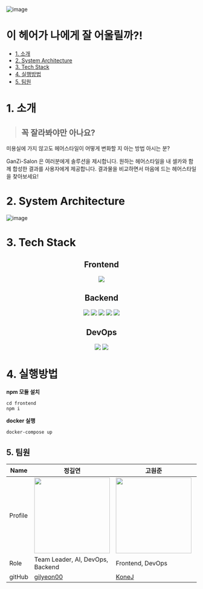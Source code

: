 ![image](https://user-images.githubusercontent.com/65939213/180509669-ae084a9e-de4f-430e-a5bf-3d86f7887520.png)

# 이 헤어가 나에게 잘 어울릴까?!


  - [1. 소개](#1-소개)
  - [2. System Architecture](#2-System-Architecture)
  - [3. Tech Stack](#3-Tech-Stack)
  - [4. 실행방법](#4-실행방법) 
  - [5. 팀원](#5-팀원)
  
  
# 1. 소개
> ## 꼭 잘라봐야만 아나요?

미용실에 가지 않고도 헤어스타일이 어떻게 변화할 지 아는 방법 아시는 분?

GanZi-Salon 은 여러분에게 솔루션을 제시합니다. 원하는 헤어스타일을 내 셀카와 함께 합성한 결과를 사용자에게 제공합니다. 결과물을 비교하면서 마음에 드는 헤어스타일을 찾아보세요!


# 2. System Architecture
![image](https://user-images.githubusercontent.com/65939213/180504822-fd3c108e-6e71-4d56-9b00-a84801579dff.png)


# 3. Tech Stack

<div align="center">

## Frontend
<img src="https://img.shields.io/badge/react-61DAFB?style=flat-square&logo=react&logoColor=black"/>

## Backend
<img src="https://img.shields.io/badge/FastAPI-009688?style=flat-square&logo=FastAPI&logoColor=white"/> <img src="https://img.shields.io/badge/MySQL-4479A1?style=flat-square&logo=MySQL&logoColor=white"/> <img src="https://img.shields.io/badge/Amazon S3-569A31?style=flat-square&logo=Amazon S3&logoColor=white"/> <img src="https://img.shields.io/badge/Celery-37814A?style=flat-square&logo=Celery&logoColor=white"/> <img src="https://img.shields.io/badge/RabbitMQ-FF6600?style=flat-square&logo=RabbitMQ&logoColor=white"/> 

## DevOps
<img src="https://img.shields.io/badge/Docker-2496ED?style=flat-square&logo=Docker&logoColor=white"/> <img src="https://img.shields.io/badge/Amazon EC2-FF9900?style=flat-square&logo=Amazon EC2&logoColor=white"/> 

</div>


# 4. 실행방법
**npm 모듈 설치**
```
cd frontend
npm i
```

**docker 실행**
```
docker-compose up
```


## 5. 팀원
| Name    | 정길연                                     | 고원준                                   | 김우현                                       | 김지혜                                 | 장아령                                 |
| ------- | ---------------------------------------- | ---------------------------------------- | -------------------------------------------- | -------------------------------------- | -------------------------------------- |
| Profile | <img width="200px" src="https://avatars.githubusercontent.com/u/52391627?v=4" />                               | <img width="200px" src="https://avatars.githubusercontent.com/u/86594108?v=4" />                               | <img width="200px" src="https://avatars.githubusercontent.com/u/108711890?v=4" />                               | <img width="200px" src="https://avatars.githubusercontent.com/u/108566232?v=4" />                               | <img width="200px" src="https://avatars.githubusercontent.com/u/65939213?v=4" />                               |
| Role    | Team Leader, AI, DevOps, Backend                                    | Frontend, DevOps                                   | Backend                                       | Frontend                                 | Backend, DevOps                                 |
| gitHub  | [gilyeon00](https://github.com/gilyeon00)                                     | [KoneJ](https://github.com/KoneJ)                                   | [@monitor5](https://github.com/monitor5)                                       | [@wisdomis](https://github.com/wisdomis)                                 | [@aristo0922](https://github.com/)                                 |


